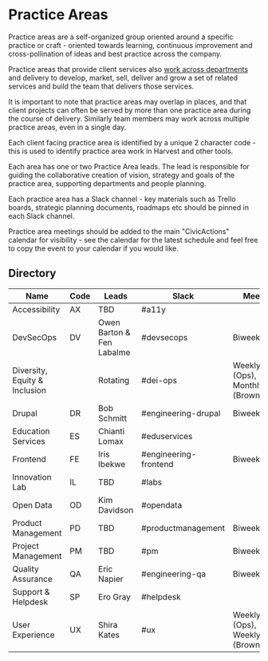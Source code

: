 # Practice Areas

Practice areas are a self-organized group oriented around a specific practice or craft - oriented towards learning, continuous improvement and cross-pollination of ideas and best practice across the company.

Practice areas that provide client services also [work across departments](working-with-depts.md) and delivery to develop, market, sell, deliver and grow a set of related services and build the team that delivers those services.

It is important to note that practice areas may overlap in places, and that client projects can often be served by more than one practice area during the course of delivery. Similarly team members may work across multiple practice areas, even in a single day.

Each client facing practice area is identified by a unique 2 character code - this is used to identify practice area work in Harvest and other tools.

Each area has one or two Practice Area leads. The lead is responsible for guiding the collaborative creation of vision, strategy and goals of the practice area, supporting departments and people planning.

Each practice area has a Slack channel - key materials such as Trello boards, strategic planning documents, roadmaps etc should be pinned in each Slack channel.

Practice area meetings should be added to the main "CivicActions" calendar for visibility - see the calendar for the latest schedule and feel free to copy the event to your calendar if you would like.

## Directory

| Name                          | Code | Leads                     | Slack                 | Meets                            |
| ----------------------------- | ---- | ------------------------- | --------------------- | -------------------------------- |
| Accessibility                 | AX   | TBD                       | #a11y                 |                                  |
| DevSecOps                     | DV   | Owen Barton & Fen Labalme | #devsecops            | Biweekly                         |
| Diversity, Equity & Inclusion |      | Rotating                  | #dei-ops              | Weekly (Ops), Monthly (Brownbag) |
| Drupal                        | DR   | Bob Schmitt               | #engineering-drupal   | Biweekly                         |
| Education Services            | ES   | Chianti Lomax             | #eduservices          |                                  |
| Frontend                      | FE   | Iris Ibekwe               | #engineering-frontend | Biweekly                         |
| Innovation Lab                | IL   | TBD                       | #labs                 |                                  |
| Open Data                     | OD   | Kim Davidson              | #opendata             |                                  |
| Product Management            | PD   | TBD                       | #productmanagement    | Biweekly                         |
| Project Management            | PM   | TBD                       | #pm                   | Biweekly                         |
| Quality Assurance             | QA   | Eric Napier               | #engineering-qa       | Biweekly                         |
| Support & Helpdesk            | SP   | Ero Gray                  | #helpdesk             |                                  |
| User Experience               | UX   | Shira Kates               | #ux                   | Weekly (Ops), Weekly (Brownbag)  |
